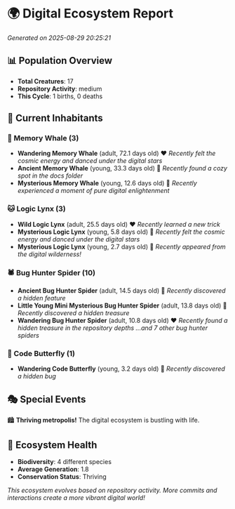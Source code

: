 # 🌍 Digital Ecosystem Report
*Generated on 2025-08-29 20:25:21*

## 📊 Population Overview
- **Total Creatures**: 17
- **Repository Activity**: medium
- **This Cycle**: 1 births, 0 deaths

## 👥 Current Inhabitants

### 🐋 Memory Whale (3)
- **Wandering Memory Whale** (adult, 72.1 days old) ❤️
  *Recently felt the cosmic energy and danced under the digital stars*
- **Ancient Memory Whale** (young, 33.3 days old) 💛
  *Recently found a cozy spot in the docs folder*
- **Mysterious Memory Whale** (young, 12.6 days old) 💚
  *Recently experienced a moment of pure digital enlightenment*

### 🐱 Logic Lynx (3)
- **Wild Logic Lynx** (adult, 25.5 days old) ❤️
  *Recently learned a new trick*
- **Mysterious Logic Lynx** (young, 5.8 days old) 💚
  *Recently felt the cosmic energy and danced under the digital stars*
- **Mysterious Logic Lynx** (young, 2.7 days old) 💚
  *Recently appeared from the digital wilderness!*

### 🕷️ Bug Hunter Spider (10)
- **Ancient Bug Hunter Spider** (adult, 14.5 days old) 💚
  *Recently discovered a hidden feature*
- **Little Young Mini Mysterious Bug Hunter Spider** (adult, 13.8 days old) 💚
  *Recently discovered a hidden treasure*
- **Wandering Bug Hunter Spider** (adult, 10.8 days old) ❤️
  *Recently found a hidden treasure in the repository depths*
  *...and 7 other bug hunter spiders*

### 🦋 Code Butterfly (1)
- **Wandering Code Butterfly** (young, 3.2 days old) 💚
  *Recently discovered a hidden bug*

## 🎭 Special Events

🏙️ **Thriving metropolis!** The digital ecosystem is bustling with life.

## 🔬 Ecosystem Health
- **Biodiversity**: 4 different species
- **Average Generation**: 1.8
- **Conservation Status**: Thriving

*This ecosystem evolves based on repository activity. More commits and interactions create a more vibrant digital world!*